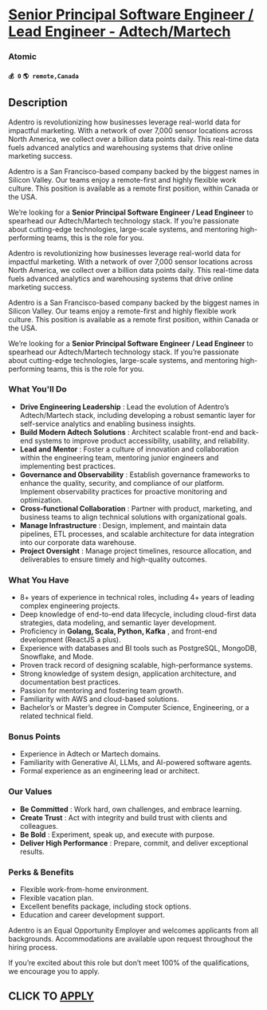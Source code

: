 # [Senior Principal Software Engineer / Lead Engineer - Adtech/Martech](https://www.remotewlb.com/apply/senior-principal-software-engineer-lead-engineer-adtech-martech)  
### Atomic  
#### `💰 0` `🌎 remote,Canada`  

## Description

Adentro is revolutionizing how businesses leverage real-world data for impactful marketing. With a network of over 7,000 sensor locations across North America, we collect over a billion data points daily. This real-time data fuels advanced analytics and warehousing systems that drive online marketing success.

  

Adentro is a San Francisco-based company backed by the biggest names in Silicon Valley. Our teams enjoy a remote-first and highly flexible work culture. This position is available as a remote first position, within Canada or the USA.

  

We’re looking for a **Senior Principal Software Engineer / Lead Engineer** to spearhead our Adtech/Martech technology stack. If you’re passionate about cutting-edge technologies, large-scale systems, and mentoring high-performing teams, this is the role for you.

  

Adentro is revolutionizing how businesses leverage real-world data for impactful marketing. With a network of over 7,000 sensor locations across North America, we collect over a billion data points daily. This real-time data fuels advanced analytics and warehousing systems that drive online marketing success.

  

Adentro is a San Francisco-based company backed by the biggest names in Silicon Valley. Our teams enjoy a remote-first and highly flexible work culture. This position is available as a remote first position, within Canada or the USA.

  

We’re looking for a **Senior Principal Software Engineer / Lead Engineer** to spearhead our Adtech/Martech technology stack. If you’re passionate about cutting-edge technologies, large-scale systems, and mentoring high-performing teams, this is the role for you.

  

### What You'll Do

* **Drive Engineering Leadership** : Lead the evolution of Adentro’s Adtech/Martech stack, including developing a robust semantic layer for self-service analytics and enabling business insights.
*  **Build Modern Adtech Solutions** : Architect scalable front-end and back-end systems to improve product accessibility, usability, and reliability.
*  **Lead and Mentor** : Foster a culture of innovation and collaboration within the engineering team, mentoring junior engineers and implementing best practices.
*  **Governance and Observability** : Establish governance frameworks to enhance the quality, security, and compliance of our platform. Implement observability practices for proactive monitoring and optimization.
*  **Cross-functional Collaboration** : Partner with product, marketing, and business teams to align technical solutions with organizational goals.
*  **Manage Infrastructure** : Design, implement, and maintain data pipelines, ETL processes, and scalable architecture for data integration into our corporate data warehouse.
*  **Project Oversight** : Manage project timelines, resource allocation, and deliverables to ensure timely and high-quality outcomes.

  

### What You Have

* 8+ years of experience in technical roles, including 4+ years of leading complex engineering projects.
* Deep knowledge of end-to-end data lifecycle, including cloud-first data strategies, data modeling, and semantic layer development.
* Proficiency in **Golang, Scala, Python, Kafka** , and front-end development (ReactJS a plus).
* Experience with databases and BI tools such as PostgreSQL, MongoDB, Snowflake, and Mode.
* Proven track record of designing scalable, high-performance systems.
* Strong knowledge of system design, application architecture, and documentation best practices.
* Passion for mentoring and fostering team growth.
* Familiarity with AWS and cloud-based solutions.
* Bachelor’s or Master’s degree in Computer Science, Engineering, or a related technical field.

  

### Bonus Points

* Experience in Adtech or Martech domains.
* Familiarity with Generative AI, LLMs, and AI-powered software agents.
* Formal experience as an engineering lead or architect.

  

### Our Values

*  **Be Committed** : Work hard, own challenges, and embrace learning.
*  **Create Trust** : Act with integrity and build trust with clients and colleagues.
*  **Be Bold** : Experiment, speak up, and execute with purpose.
*  **Deliver High Performance** : Prepare, commit, and deliver exceptional results.

  

### Perks & Benefits

* Flexible work-from-home environment.
* Flexible vacation plan.
* Excellent benefits package, including stock options.
* Education and career development support.

  

Adentro is an Equal Opportunity Employer and welcomes applicants from all backgrounds. Accommodations are available upon request throughout the hiring process.

If you’re excited about this role but don’t meet 100% of the qualifications, we encourage you to apply.

  
## CLICK TO [APPLY](https://www.remotewlb.com/apply/senior-principal-software-engineer-lead-engineer-adtech-martech)

